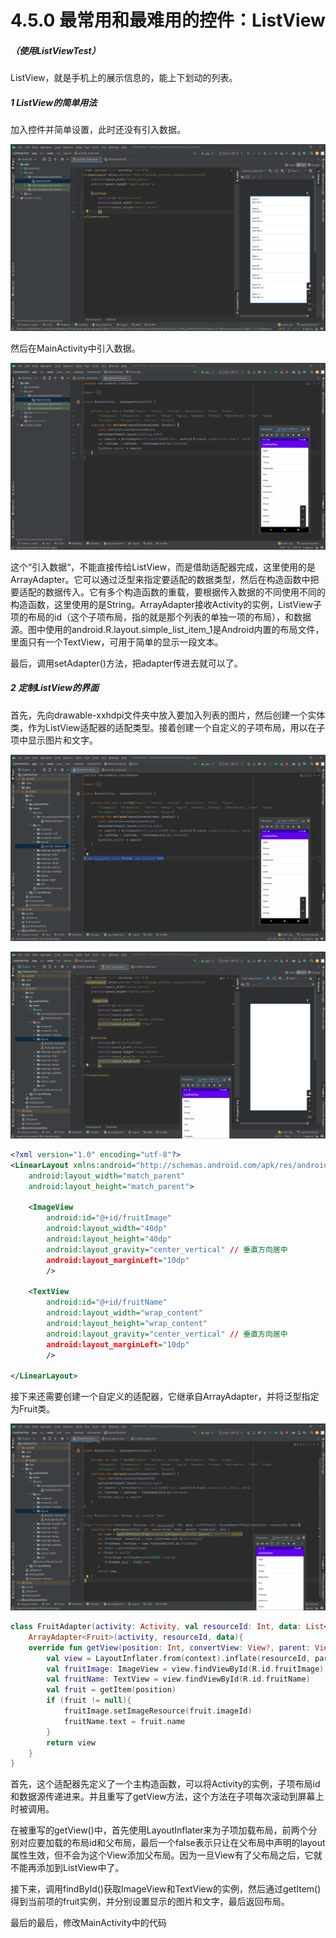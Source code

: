 # 4.5.0 最常用和最难用的控件：ListView

##### （使用ListViewTest）

ListView，就是手机上的展示信息的，能上下划动的列表。

##### 1 ListView的简单用法

加入控件并简单设置，此时还没有引入数据。

![1667816499615](image/4.5.0最常用和最难用的控件：ListView/1667816499615.png)

然后在MainActivity中引入数据。

![1667817084663](image/4.5.0最常用和最难用的控件：ListView/1667817084663.png)

这个“引入数据“，不能直接传给ListView，而是借助适配器完成，这里使用的是ArrayAdapter。它可以通过泛型来指定要适配的数据类型，然后在构造函数中把要适配的数据传入。它有多个构造函数的重载，要根据传入数据的不同使用不同的构造函数，这里使用的是String。ArrayAdapter接收Activity的实例，ListView子项的布局的id（这个子项布局，指的就是那个列表的单独一项的布局），和数据源。图中使用的android.R.layout.simple_list_item_1是Android内置的布局文件，里面只有一个TextView，可用于简单的显示一段文本。

最后，调用setAdapter()方法，把adapter传进去就可以了。

##### 2 定制ListView的界面

首先，先向drawable-xxhdpi文件夹中放入要加入列表的图片，然后创建一个实体类，作为ListView适配器的适配类型。接着创建一个自定义的子项布局，用以在子项中显示图片和文字。

![1667819313849](image/4.5.0最常用和最难用的控件：ListView/1667819313849.png)

![1667819512657](image/4.5.0最常用和最难用的控件：ListView/1667819512657.png)

```xml
<?xml version="1.0" encoding="utf-8"?>
<LinearLayout xmlns:android="http://schemas.android.com/apk/res/android"
    android:layout_width="match_parent"
    android:layout_height="match_parent">

    <ImageView
        android:id="@+id/fruitImage"
        android:layout_width="40dp"
        android:layout_height="40dp"
        android:layout_gravity="center_vertical" // 垂直方向居中
        android:layout_marginLeft="10dp"
        />

    <TextView
        android:id="@+id/fruitName"
        android:layout_width="wrap_content"
        android:layout_height="wrap_content"
        android:layout_gravity="center_vertical" // 垂直方向居中
        android:layout_marginLeft="10dp"
        />

</LinearLayout>
```

接下来还需要创建一个自定义的适配器，它继承自ArrayAdapter，并将泛型指定为Fruit类。

![1667820511828](image/4.5.0最常用和最难用的控件：ListView/1667820511828.png)

```kotlin
class FruitAdapter(activity: Activity, val resourceId: Int, data: List<Fruit>): 
    ArrayAdapter<Fruit>(activity, resourceId, data){
    override fun getView(position: Int, convertView: View?, parent: ViewGroup): View {
        val view = LayoutInflater.from(context).inflate(resourceId, parent, false)
        val fruitImage: ImageView = view.findViewById(R.id.fruitImage)
        val fruitName: TextView = view.findViewById(R.id.fruitName)
        val fruit = getItem(position)
        if (fruit != null){
            fruitImage.setImageResource(fruit.imageId)
            fruitName.text = fruit.name
        }
        return view
    }
}
```

首先，这个适配器先定义了一个主构造函数，可以将Activity的实例，子项布局id和数据源传递进来。并且重写了getView方法，这个方法在子项每次滚动到屏幕上时被调用。

在被重写的getView()中，首先使用LayoutInflater来为子项加载布局，前两个分别对应要加载的布局id和父布局，最后一个false表示只让在父布局中声明的layout属性生效，但不会为这个View添加父布局。因为一旦View有了父布局之后，它就不能再添加到ListView中了。

接下来，调用findById()获取ImageView和TextView的实例，然后通过getItem()得到当前项的fruit实例，并分别设置显示的图片和文字，最后返回布局。

最后的最后，修改MainActivity中的代码
